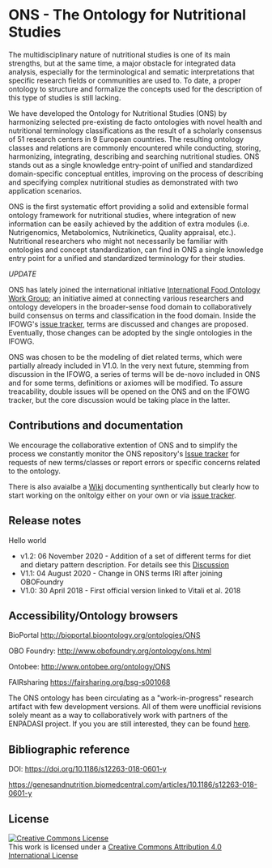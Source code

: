 # ONS - The Ontology for Nutritional Studies

The multidisciplinary nature of nutritional studies is one of its main strengths, but at the same time, a major obstacle for integrated data analysis, especially for the terminological and sematic interpretations that specific research fields or communities are used to. To date, a proper ontology to structure and formalize the concepts used for the description of this type of studies is still lacking.

We have developed the Ontology for Nutritional Studies (ONS) by harmonizing selected pre-existing de facto ontologies with novel health and nutritional terminology classifications as the result of a scholarly consensus of 51 research centers in 9 European countries. The resulting ontology classes and relations are commonly encountered while conducting, storing, harmonizing, integrating, describing and searching nutritional studies. ONS stands out as a single knowledge entry-point of unified and standardized domain-specific conceptual entitles, improving on the process of describing and specifying complex nutritional studies as demonstrated with two application scenarios.

ONS is the first systematic effort providing a solid and extensible formal ontology framework for nutritional studies, where integration of new information can be easily achieved by the addition of extra modules (i.e. Nutrigenomics, Metabolomics, Nutrikinetics, Quality appraisal, etc.). Nutritional researchers who might not necessarily be familiar with ontologies and concept standardization, can find in ONS a single knowledge entry point for a unified and standardized terminology for their studies. 

*UPDATE*

ONS has lately joined the international initiative [International Food Ontology Work Group](https://github.com/FoodOntology/joint-food-ontology-wg); an initiative aimed at connecting various researchers and ontology developers in the broader-sense food domain to collaboratively build consensus on terms and classification in the food domain. Inside the IFOWG's [issue tracker](https://github.com/FoodOntology/joint-food-ontology-wg/issues), terms are discussed and changes are proposed. Eventually, those changes can be adopted by the single ontologies in the IFOWG. 

ONS was chosen to be the modeling of diet related terms, which were partially already included in V1.0. In the very next future, stemming from discussion in the IFOWG, a series of terms will be de-novo included in ONS and for some terms, definitions or axiomes will be modified. To assure treacability, double issues will be opened on the ONS and on the IFOWG tracker, but the core discussion would be taking place in the latter.

## Contributions and documentation

We encourage the collaborative extention of ONS and to simplify the process we constantly monitor the ONS repository's [Issue tracker](https://github.com/enpadasi/Ontology-for-Nutritional-Studies/issues) for requests of new terms/classes or report errors or specific concerns related to the ontology.

There is also avaialbe a [Wiki](https://github.com/enpadasi/Ontology-for-Nutritional-Studies/wiki) documenting synthentically but clearly how to start working on the onltolgy either on your own or via [issue tracker](https://github.com/enpadasi/Ontology-for-Nutritional-Studies/issues).


## Release notes
Hello world

- v1.2:  06 November 2020 - Addition of a set of different terms for diet and dietary pattern description. For details see this [Discussion](https://github.com/FoodOntology/joint-food-ontology-wg/issues/10) 
- V1.1:  04 August 2020 - Change in ONS terms IRI after joining OBOFoundry
- V1.0:  30 April 2018 - First official version linked to Vitali et al. 2018


## Accessibility/Ontology browsers

BioPortal http://bioportal.bioontology.org/ontologies/ONS  

OBO Foundry: http://www.obofoundry.org/ontology/ons.html

Ontobee: http://www.ontobee.org/ontology/ONS

FAIRsharing https://fairsharing.org/bsg-s001068

The ONS ontology has been circulating as a "work-in-progress" research artifact with few development versions. All of them were unofficial revisions solely meant as a way to collaboratively work with partners of the ENPADASI project. If you you are still interested, they can be found [here](https://github.com/enpadasi/Ontology-for-Nutritional-Studies/tree/master/src/ontology/Older_deprecated).

## Bibliographic reference

DOI: https://doi.org/10.1186/s12263-018-0601-y

https://genesandnutrition.biomedcentral.com/articles/10.1186/s12263-018-0601-y


## License
<a rel="license" href="http://creativecommons.org/licenses/by/4.0/"><img alt="Creative Commons License" style="border-width:0" src="https://i.creativecommons.org/l/by/4.0/88x31.png" /></a><br />This work is licensed under a <a rel="license" href="http://creativecommons.org/licenses/by/4.0/">Creative Commons Attribution 4.0 International License</a>

